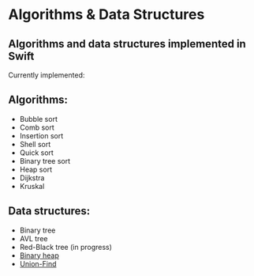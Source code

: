 # Algorithms & Data Structures
Algorithms and data structures implemented in Swift
---
Currently implemented:
## Algorithms:
- Bubble sort
- Comb sort
- Insertion sort
- Shell sort
- Quick sort
- Binary tree sort
- Heap sort
- Dijkstra
- Kruskal
## Data structures:
- Binary tree
- AVL tree
- Red-Black tree (in progress)
- [Binary heap](https://github.com/VladislavFitz/Algorithms-Data-Structures/blob/master/AdvancedDataStructures/Data%20structures/BinaryHeap.swift)
- [Union-Find](https://github.com/VladislavFitz/Algorithms-Data-Structures/blob/master/AdvancedDataStructures/Data%20structures/DSU/UnionFind.swift)
